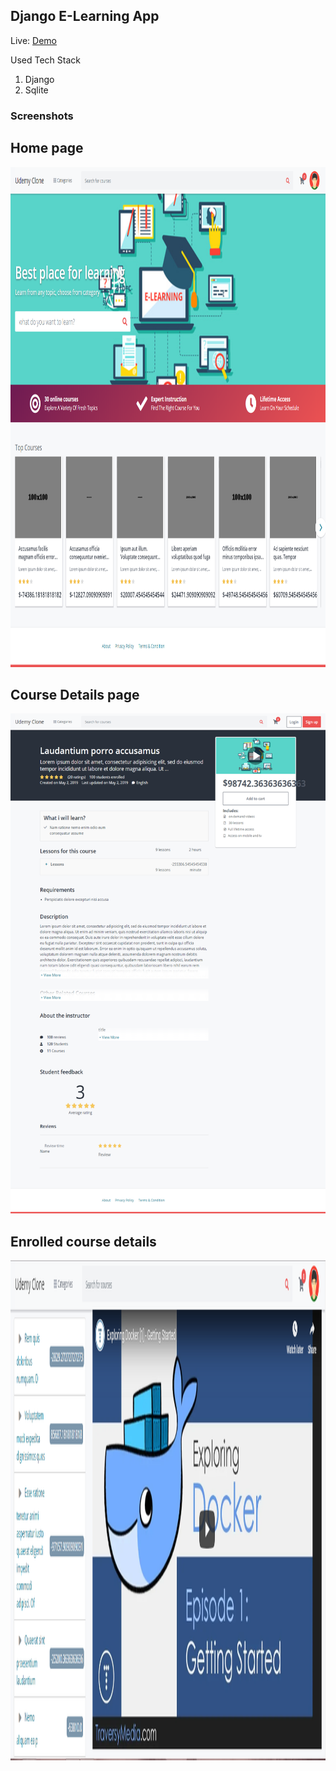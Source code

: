 ## Django E-Learning App

Live: [Demo](https://django-udemy-clone.herokuapp.com/)

Used Tech Stack

1. Django
2. Sqlite

### Screenshots

## Home page

<img src="screenshots/one.png" height="800">

## Course Details page

<img src="screenshots/two.png" height="800">

## Enrolled course details

<img src="screenshots/three.png" height="800">

